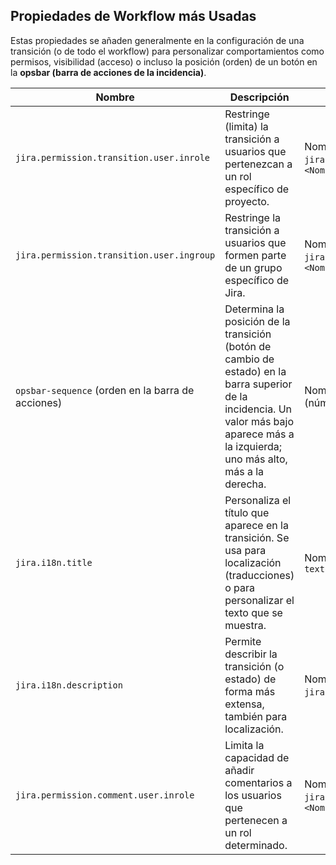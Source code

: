 ## **Propiedades de Workflow más Usadas**

Estas propiedades se añaden generalmente en la configuración de una transición (o de todo el workflow) para personalizar comportamientos como permisos, visibilidad (acceso) o incluso la posición (orden) de un botón en la **opsbar (barra de acciones de la incidencia)**.


| Nombre | Descripción | Sintaxis | Ejemplo |
| ----- | ----- | ----- | ----- |
| `jira.permission.transition.user.inrole` | Restringe (limita) la transición a usuarios que pertenezcan a un rol específico de proyecto. | Nombre de la propiedad: `jira.permission.transition.user.inrole`Valor: `<NombreRol>` | **Propiedad:** `jira.permission.transition.user.inrole` **Valor:** `Investigador Senior` Solo quienes tengan el rol (papel) *Investigador Senior* podrán ejecutar esa transición. |
| `jira.permission.transition.user.ingroup` | Restringe la transición a usuarios que formen parte de un grupo específico de Jira. | Nombre de la propiedad: `jira.permission.transition.user.ingroup`Valor: `<NombreGrupo>` | **Propiedad:** `jira.permission.transition.user.ingroup` **Valor:** `jira-administrators` Solo el grupo *jira-administrators* podrá ejecutar esa transición. |
| `opsbar-sequence` (orden en la barra de acciones) | Determina la posición de la transición (botón de cambio de estado) en la barra superior de la incidencia. Un valor más bajo aparece más a la izquierda; uno más alto, más a la derecha. | Nombre de la propiedad: `opsbar-sequence` Valor (número entero) | **Propiedad:** `opsbar-sequence` **Valor:** `10` El botón de esa transición aparecerá en la posición 10 de la barra de acciones, posiblemente a la izquierda de transiciones con valores mayores. |
| `jira.i18n.title` | Personaliza el título que aparece en la transición. Se usa para localización (traducciones) o para personalizar el texto que se muestra. | Nombre de la propiedad: `jira.i18n.title` Valor: `texto` | **Propiedad:** `jira.i18n.title` **Valor:** `transition.close.hypothesis.title` (Podrías vincularlo con un archivo de traducciones para que muestre el texto “Cerrar Hipótesis” en diferentes idiomas, dependiendo la config. de Jira). |
| `jira.i18n.description` | Permite describir la transición (o estado) de forma más extensa, también para localización. | Nombre de la propiedad: `jira.i18n.description` Valor: `texto` | **Propiedad:** `jira.i18n.description` **Valor:** `transition.close.hypothesis.desc` La descripción podría verse como "Use esta transición para finalizar la hipótesis", en la interfaz según el idioma configurado. |
| `jira.permission.comment.user.inrole` | Limita la capacidad de añadir comentarios a los usuarios que pertenecen a un rol determinado. | Nombre de la propiedad: `jira.permission.comment.user.inrole`Valor: `<NombreRol>` | **Propiedad:** `jira.permission.comment.user.inrole` **Valor:** `Analista de Observaciones` Solo quienes tengan el rol *Analista de Observaciones* podrán comentar la incidencia. |